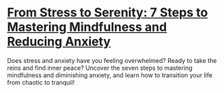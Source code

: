 
# [From Stress to Serenity: 7 Steps to Mastering Mindfulness and Reducing Anxiety](https://www.mindhaste.com/t/calm-your-nerves-down/from-stress-to-serenity-7-steps-to-mastering-mindfulness-and-reducing-anxiety-676)

Does stress and anxiety have you feeling overwhelmed? Ready to take the reins and find inner peace? Uncover the seven steps to mastering mindfulness and diminishing anxiety, and learn how to transition your life from chaotic to tranquil!
    